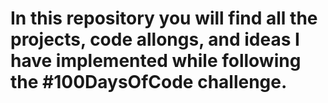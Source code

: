 # In this repository you will find all the projects, code allongs, and ideas I have implemented while following the #100DaysOfCode challenge. 

